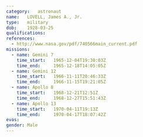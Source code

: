 ```yaml
---
category:	astronaut
name:	LOVELL, James A., Jr.
type:	military
dob:	1928-03-25
qualifications:
references:
  - http://www.nasa.gov/pdf/740566main_current.pdf
missions:
  - name: Gemini 7
    time_start:   1965-12-04T19:30:03Z
    time_end:     1965-12-18T14:05:05Z
  - name: Gemini 12
    time_start:   1966-11-11T20:46:33Z
    time_end:     1966-11-15T19:21:05Z
  - name: Apollo 8
    time_start:   1968-12-21T12:51Z
    time_end:     1968-12-27T15:51:43Z
  - name: Apollo 13
    time_start:   1970-04-11T19:13Z
    time_end:     1970-04-17T18:07:42Z
evas:
gender:	Male
---
```

